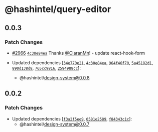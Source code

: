 # @hashintel/query-editor

## 0.0.3

### Patch Changes

- [#2966](https://github.com/hashintel/hash/pull/2966) [`4c30e84ea`](https://github.com/hashintel/hash/commit/4c30e84ea521812e9ea41299afbe02c33787a886) Thanks [@CiaranMn](https://github.com/CiaranMn)! - update react-hook-form

- Updated dependencies [[`34e770e21`](https://github.com/hashintel/hash/commit/34e770e2163eaf7a1ed60818d148cc17dba83d93), [`4c30e84ea`](https://github.com/hashintel/hash/commit/4c30e84ea521812e9ea41299afbe02c33787a886), [`964f46f70`](https://github.com/hashintel/hash/commit/964f46f709198c836b6e83f478ef0962a3de1d7e), [`5a45182d1`](https://github.com/hashintel/hash/commit/5a45182d18e69681b8f69f6220fdcd8573bfaf7e), [`890d138d8`](https://github.com/hashintel/hash/commit/890d138d8523a7c9604786094a4156e19e638f09), [`765cc9816`](https://github.com/hashintel/hash/commit/765cc98162d5208eca9a4c6dd753b3ff28a4d0f8), [`2594988cc`](https://github.com/hashintel/hash/commit/2594988cc6078318847f5ec96d19d03f5c082b04)]:
  - @hashintel/design-system@0.0.8

## 0.0.2

### Patch Changes

- Updated dependencies [[`f3a2f5ee9`](https://github.com/hashintel/hash/commit/f3a2f5ee9c25a3c7fead39453a76e3b93438aa17), [`0581e2589`](https://github.com/hashintel/hash/commit/0581e258954552e4ad5a677ef1fa94e386e820ca), [`f84343c1c`](https://github.com/hashintel/hash/commit/f84343c1c5c1522b4799ebe0f2c1ba9ebcbad8eb)]:
  - @hashintel/design-system@0.0.7
